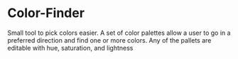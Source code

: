 # Color-Finder
Small tool to pick colors easier. A set of color palettes allow a user to go in a preferred direction and find one or more colors. Any of the pallets are editable with hue, saturation, and lightness
